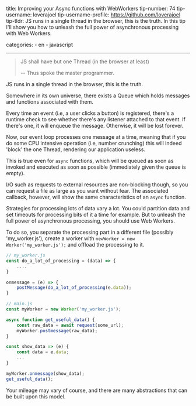 title: Improving your Async functions with WebWorkers
tip-number: 74
tip-username: loverajoel
tip-username-profile: https://github.com/loverajoel
tip-tldr: JS runs in a single thread in the browser, this is the truth. In this tip I'll show you how to unleash the full power of asynchronous processing with Web Workers.

categories: - en - javascript

---

> JS shall have but one Thread (in the browser at least)
>
> -- Thus spoke the master programmer.

JS runs in a single thread in the browser, this is the truth.

Somewhere in its own universe, there exists a Queue which holds messages
and functions associated with them.

Every time an event (i.e, a user clicks a button) is registered, there's
a runtime check to see whether there's any listener attached to that event.
If there's one, it will enqueue the message. Otherwise, it will be lost
forever.

Now, our event loop processes one message at a time, meaning that if you
do some CPU intensive operation (i.e, number crunching) this will indeed
'block' the one Thread, rendering our application useless.

This is true even for `async` functions, which will be queued as soon as
invoked and executed as soon as possible (immediately given the queue is
empty).

I/O such as requests to external resources are non-blocking though, so you
can request a file as large as you want without fear. The associated
callback, however, will show the same characteristics of an `async` function.

Strategies for processing lots of data vary a lot. You could partition data
and set timeouts for processing bits of it a time for example. But to unleash
the full power of asynchronous processing, you should use Web Workers.

To do so, you separate the processing part in a different file (possibly
'my_worker.js'), create a worker with `newWorker = new Worker('my_worker.js');`
and offload the processing to it.

```js
// my_worker.js
const do_a_lot_of_processing = (data) => {
    ....
}

onmessage = (e) => {
    postMessage(do_a_lot_of_processing(e.data));
}

// main.js
const myWorker = new Worker('my_worker.js');

async function get_useful_data() {
    const raw_data = await request(some_url);
    myWorker.postmessage(raw_data);
}

const show_data => (e) {
    const data = e.data;
    ...
}

myWorker.onmessage(show_data);
get_useful_data();
```

Your mileage may vary of course, and there are many abstractions that can be
built upon this model.
